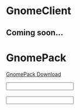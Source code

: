 # GnomeClient

## Coming soon...


# GnomePack
[GnomePack Download](http://www.mediafire.com/file/1dql21ovq6i3njk/file)

<html>
<body>



<form action="/action_page.php">
  <input type="GnomePack" id="fname" name="fname"><br><br>
  <input type="GnomePack" src="https://upload.wikimedia.org/wikipedia/commons/c/c7/Windows_logo_-_2012.png" alt="Submit" width="48" height="48">
</form>


</body>
</html>
